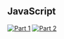 ## JavaScript
[![Part 1](https://img.shields.io/badge/Part%201-0.789ms-informational)](https://adventofcode.com/2022/)
[![Part 2](https://img.shields.io/badge/Part%202-10.266ms-informational)](https://adventofcode.com/2022/)